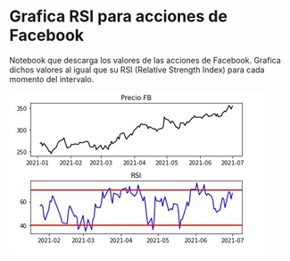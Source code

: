 # Grafica RSI para acciones de Facebook
Notebook que descarga los valores de las acciones de Facebook. Grafica dichos valores al igual que su RSI (Relative Strength Index) para cada momento del intervalo.


![](Img/Captura1.JPG)
